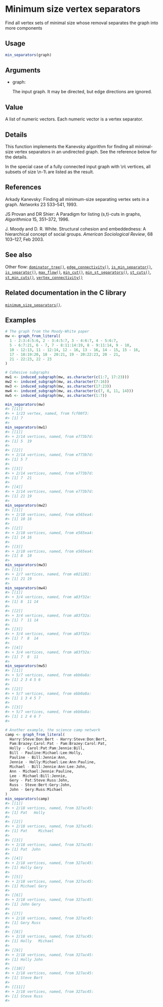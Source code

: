 # Minimum size vertex separators

Find all vertex sets of minimal size whose removal separates the graph
into more components

## Usage

``` r
min_separators(graph)
```

## Arguments

- graph:

  The input graph. It may be directed, but edge directions are ignored.

## Value

A list of numeric vectors. Each numeric vector is a vertex separator.

## Details

This function implements the Kanevsky algorithm for finding all
minimal-size vertex separators in an undirected graph. See the reference
below for the details.

In the special case of a fully connected input graph with \\n\\
vertices, all subsets of size \\n-1\\ are listed as the result.

## References

Arkady Kanevsky: Finding all minimum-size separating vertex sets in a
graph. *Networks* 23 533–541, 1993.

JS Provan and DR Shier: A Paradigm for listing (s,t)-cuts in graphs,
*Algorithmica* 15, 351–372, 1996.

J. Moody and D. R. White. Structural cohesion and embeddedness: A
hierarchical concept of social groups. *American Sociological Review*,
68 103–127, Feb 2003.

## See also

Other flow:
[`dominator_tree()`](https://r.igraph.org/reference/dominator_tree.md),
[`edge_connectivity()`](https://r.igraph.org/reference/edge_connectivity.md),
[`is_min_separator()`](https://r.igraph.org/reference/is_min_separator.md),
[`is_separator()`](https://r.igraph.org/reference/is_separator.md),
[`max_flow()`](https://r.igraph.org/reference/max_flow.md),
[`min_cut()`](https://r.igraph.org/reference/min_cut.md),
[`min_st_separators()`](https://r.igraph.org/reference/min_st_separators.md),
[`st_cuts()`](https://r.igraph.org/reference/st_cuts.md),
[`st_min_cuts()`](https://r.igraph.org/reference/st_min_cuts.md),
[`vertex_connectivity()`](https://r.igraph.org/reference/vertex_connectivity.md)

## Related documentation in the C library

[`minimum_size_separators()`](https://igraph.org/c/html/latest/igraph-Separators.html#igraph_minimum_size_separators).

## Examples

``` r
# The graph from the Moody-White paper
mw <- graph_from_literal(
  1 - 2:3:4:5:6, 2 - 3:4:5:7, 3 - 4:6:7, 4 - 5:6:7,
  5 - 6:7:21, 6 - 7, 7 - 8:11:14:19, 8 - 9:11:14, 9 - 10,
  10 - 12:13, 11 - 12:14, 12 - 16, 13 - 16, 14 - 15, 15 - 16,
  17 - 18:19:20, 18 - 20:21, 19 - 20:22:23, 20 - 21,
  21 - 22:23, 22 - 23
)

# Cohesive subgraphs
mw1 <- induced_subgraph(mw, as.character(c(1:7, 17:23)))
mw2 <- induced_subgraph(mw, as.character(7:16))
mw3 <- induced_subgraph(mw, as.character(17:23))
mw4 <- induced_subgraph(mw, as.character(c(7, 8, 11, 14)))
mw5 <- induced_subgraph(mw, as.character(1:7))

min_separators(mw)
#> [[1]]
#> + 1/23 vertex, named, from fcf00f3:
#> [1] 7
#> 
min_separators(mw1)
#> [[1]]
#> + 2/14 vertices, named, from e773b7d:
#> [1] 5  19
#> 
#> [[2]]
#> + 2/14 vertices, named, from e773b7d:
#> [1] 5 7
#> 
#> [[3]]
#> + 2/14 vertices, named, from e773b7d:
#> [1] 7  21
#> 
#> [[4]]
#> + 2/14 vertices, named, from e773b7d:
#> [1] 21 19
#> 
min_separators(mw2)
#> [[1]]
#> + 2/10 vertices, named, from e565ea4:
#> [1] 10 16
#> 
#> [[2]]
#> + 2/10 vertices, named, from e565ea4:
#> [1] 14 16
#> 
#> [[3]]
#> + 2/10 vertices, named, from e565ea4:
#> [1] 8  10
#> 
min_separators(mw3)
#> [[1]]
#> + 2/7 vertices, named, from e021281:
#> [1] 21 19
#> 
min_separators(mw4)
#> [[1]]
#> + 3/4 vertices, named, from a83f32a:
#> [1] 8  11 14
#> 
#> [[2]]
#> + 3/4 vertices, named, from a83f32a:
#> [1] 7  11 14
#> 
#> [[3]]
#> + 3/4 vertices, named, from a83f32a:
#> [1] 7  8  14
#> 
#> [[4]]
#> + 3/4 vertices, named, from a83f32a:
#> [1] 7  8  11
#> 
min_separators(mw5)
#> [[1]]
#> + 5/7 vertices, named, from ebb0a8a:
#> [1] 2 3 4 5 6
#> 
#> [[2]]
#> + 5/7 vertices, named, from ebb0a8a:
#> [1] 1 3 4 5 7
#> 
#> [[3]]
#> + 5/7 vertices, named, from ebb0a8a:
#> [1] 1 2 4 6 7
#> 

# Another example, the science camp network
camp <- graph_from_literal(
  Harry:Steve:Don:Bert - Harry:Steve:Don:Bert,
  Pam:Brazey:Carol:Pat - Pam:Brazey:Carol:Pat,
  Holly - Carol:Pat:Pam:Jennie:Bill,
  Bill - Pauline:Michael:Lee:Holly,
  Pauline - Bill:Jennie:Ann,
  Jennie - Holly:Michael:Lee:Ann:Pauline,
  Michael - Bill:Jennie:Ann:Lee:John,
  Ann - Michael:Jennie:Pauline,
  Lee - Michael:Bill:Jennie,
  Gery - Pat:Steve:Russ:John,
  Russ - Steve:Bert:Gery:John,
  John - Gery:Russ:Michael
)
min_separators(camp)
#> [[1]]
#> + 2/18 vertices, named, from 327ac45:
#> [1] Pat   Holly
#> 
#> [[2]]
#> + 2/18 vertices, named, from 327ac45:
#> [1] Pat     Michael
#> 
#> [[3]]
#> + 2/18 vertices, named, from 327ac45:
#> [1] Pat  John
#> 
#> [[4]]
#> + 2/18 vertices, named, from 327ac45:
#> [1] Holly Gery 
#> 
#> [[5]]
#> + 2/18 vertices, named, from 327ac45:
#> [1] Michael Gery   
#> 
#> [[6]]
#> + 2/18 vertices, named, from 327ac45:
#> [1] John Gery
#> 
#> [[7]]
#> + 2/18 vertices, named, from 327ac45:
#> [1] Gery Russ
#> 
#> [[8]]
#> + 2/18 vertices, named, from 327ac45:
#> [1] Holly   Michael
#> 
#> [[9]]
#> + 2/18 vertices, named, from 327ac45:
#> [1] Holly John 
#> 
#> [[10]]
#> + 2/18 vertices, named, from 327ac45:
#> [1] Steve Bert 
#> 
#> [[11]]
#> + 2/18 vertices, named, from 327ac45:
#> [1] Steve Russ 
#> 
```

